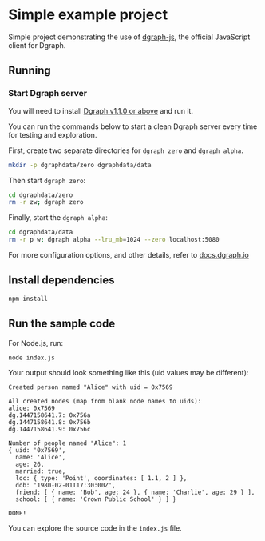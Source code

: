 # Simple example project

Simple project demonstrating the use of [dgraph-js][], the official JavaScript client
for Dgraph.

[dgraph-js]:https://github.com/dgraph-io/dgraph-js

## Running

### Start Dgraph server

You will need to install [Dgraph v1.1.0 or above][releases] and run it.

[releases]: https://github.com/dgraph-io/dgraph/releases

You can run the commands below to start a clean Dgraph server every time for testing
and exploration.

First, create two separate directories for `dgraph zero` and `dgraph alpha`.

```sh
mkdir -p dgraphdata/zero dgraphdata/data
```

Then start `dgraph zero`:

```sh
cd dgraphdata/zero
rm -r zw; dgraph zero
```

Finally, start the `dgraph alpha`:

```sh
cd dgraphdata/data
rm -r p w; dgraph alpha --lru_mb=1024 --zero localhost:5080
```

For more configuration options, and other details, refer to
[docs.dgraph.io](https://docs.dgraph.io)

## Install dependencies

```sh
npm install
```

## Run the sample code

For Node.js, run:

```sh
node index.js
```

Your output should look something like this (uid values may be different):

```console
Created person named "Alice" with uid = 0x7569

All created nodes (map from blank node names to uids):
alice: 0x7569
dg.1447158641.7: 0x756a
dg.1447158641.8: 0x756b
dg.1447158641.9: 0x756c

Number of people named "Alice": 1
{ uid: '0x7569',
  name: 'Alice',
  age: 26,
  married: true,
  loc: { type: 'Point', coordinates: [ 1.1, 2 ] },
  dob: '1980-02-01T17:30:00Z',
  friend: [ { name: 'Bob', age: 24 }, { name: 'Charlie', age: 29 } ],
  school: [ { name: 'Crown Public School' } ] }

DONE!
```

You can explore the source code in the `index.js` file.
